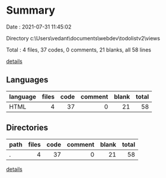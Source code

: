 # Summary

Date : 2021-07-31 11:45:02

Directory c:\Users\vedant\documents\webdev\todolistv2\views

Total : 4 files,  37 codes, 0 comments, 21 blanks, all 58 lines

[details](details.md)

## Languages
| language | files | code | comment | blank | total |
| :--- | ---: | ---: | ---: | ---: | ---: |
| HTML | 4 | 37 | 0 | 21 | 58 |

## Directories
| path | files | code | comment | blank | total |
| :--- | ---: | ---: | ---: | ---: | ---: |
| . | 4 | 37 | 0 | 21 | 58 |

[details](details.md)
